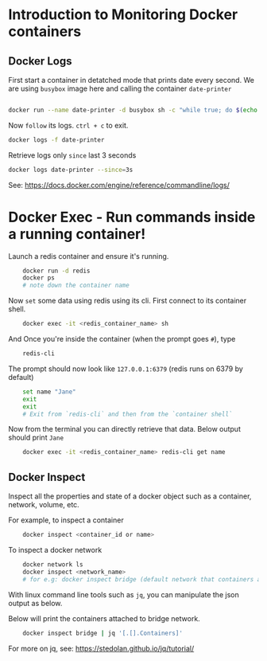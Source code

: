 # Introduction to Monitoring Docker containers

## Docker Logs

First start a container in detatched mode that prints date every second. We are using `busybox` image here and calling the container `date-printer`

```bash

docker run --name date-printer -d busybox sh -c "while true; do $(echo date); sleep 1; done"

```
Now `follow` its logs. `ctrl + c` to exit. 

```bash
docker logs -f date-printer
```

Retrieve logs only `since` last 3 seconds
```bash
docker logs date-printer --since=3s
```

See: https://docs.docker.com/engine/reference/commandline/logs/

# Docker Exec - Run commands inside a running container!

Launch a redis container and ensure it's running.

```bash
    docker run -d redis
    docker ps 
    # note down the container name
```
Now `set` some data using redis using its cli. First connect to its container shell.

```bash
    docker exec -it <redis_container_name> sh
```
And Once you're inside the container (when the prompt goes `#`), type

```bash
    redis-cli
```
The prompt should now look like `127.0.0.1:6379` (redis runs on 6379 by default)

```bash
    set name "Jane"
    exit
    exit
    # Exit from `redis-cli` and then from the `container shell`
```

Now from the terminal you can directly retrieve that data. Below output should print `Jane`

```bash
    docker exec -it <redis_container_name> redis-cli get name
```

## Docker Inspect

Inspect all the properties and state of a docker object such as a container, network, volume, etc.

For example, to inspect a container

```bash
    docker inspect <container_id or name>
```

To inspect a docker network

```bash
    docker network ls
    docker inspect <network_name>
    # for e.g: docker inspect bridge (default network that containers attach to when network not specified)
```

With linux command line tools such as `jq`, you can manipulate the json output as below.

Below will print the containers attached to bridge network.

```bash
    docker inspect bridge | jq '[.[].Containers]'
```

For more on jq, see: https://stedolan.github.io/jq/tutorial/



